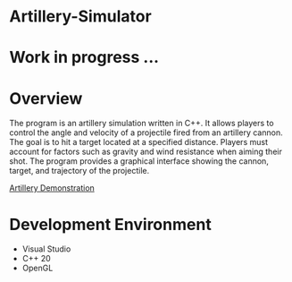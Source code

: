 # Artillery-Simulator

# Work in progress ... 

# Overview
The program is an artillery simulation written in C++. It allows players to control the angle and velocity of a projectile fired from an artillery cannon. The goal is to hit a target located at a specified distance. Players must account for factors such as gravity and wind resistance when aiming their shot. The program provides a graphical interface showing the cannon, target, and trajectory of the projectile. 

[Artillery Demonstration]()

# Development Environment

* Visual Studio
* C++ 20
* OpenGL
